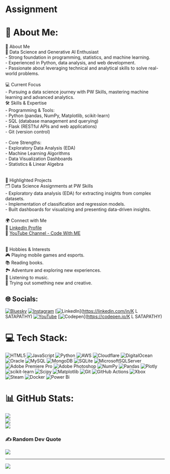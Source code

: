 # Assignment
# 💫 About Me:
👋 About Me  <br>🌟 Data Science and Generative AI Enthusiast <br>  - Strong foundation in programming, statistics, and machine learning.  <br>  - Experienced in Python, data analysis, and web development.  <br>  - Passionate about leveraging technical and analytical skills to solve real-world problems.  <br><br>💻 Current Focus <br>  - Pursuing a data science journey with PW Skills, mastering machine learning and advanced analytics.  <br>🛠️ Skills & Expertise  <br>- Programming & Tools:<br>  - Python (pandas, NumPy, Matplotlib, scikit-learn)  <br>  - SQL (database management and querying)  <br>  - Flask (RESTful APIs and web applications)  <br>  - Git (version control)  <br><br>- Core Strengths:  <br>  - Exploratory Data Analysis (EDA)  <br>  - Machine Learning Algorithms  <br>  - Data Visualization Dashboards  <br>  - Statistics & Linear Algebra  <br><br><br>🚀 Highlighted Projects  <br>🗂️ Data Science Assignments at PW Skills<br>  - Exploratory data analysis (EDA) for extracting insights from complex datasets.  <br>  - Implementation of classification and regression models.  <br>  - Built dashboards for visualizing and presenting data-driven insights.  <br><br>🌍 Connect with Me  <br>💼 [LinkedIn Profile](https://www.linkedin.com/in/k-l-satapathy-9271732a2/?trk=opento_sprofile_goalscard)  <br>🎥 [YouTube Channel - Code With ME](https://www.youtube.com/@CodeWithME-s3v)  <br><br><br>🎯 Hobbies & Interests  <br>🎮 Playing mobile games and esports.  <br>📚 Reading books.  <br>🏞️ Adventure and exploring new experiences.  <br>🎵 Listening to music.  <br>🧪 Trying out something new and creative.  <br>


## 🌐 Socials:
[![Bluesky](https://img.shields.io/badge/bluesky-0285FF?style=for-the-badge&logo=bluesky&logoColor=%23FFFFFF)](https://bsky.app/profile/https://bsky.app/profile/k-l-satapathy07.bsky.social) [![Instagram](https://img.shields.io/badge/Instagram-%23E4405F.svg?logo=Instagram&logoColor=white)](https://instagram.com/k_l_satapathy) [![LinkedIn](https://img.shields.io/badge/LinkedIn-%230077B5.svg?logo=linkedin&logoColor=white)](https://linkedin.com/in/K L SATAPATHY) [![YouTube](https://img.shields.io/badge/YouTube-%23FF0000.svg?logo=YouTube&logoColor=white)](https://youtube.com/@@CodeWithME-s3v) [![Codepen](https://img.shields.io/badge/Codepen-000000?style=for-the-badge&logo=codepen&logoColor=white)](https://codepen.io/K L SATAPATHY) 

# 💻 Tech Stack:
![HTML5](https://img.shields.io/badge/html5-%23E34F26.svg?style=for-the-badge&logo=html5&logoColor=white) ![JavaScript](https://img.shields.io/badge/javascript-%23323330.svg?style=for-the-badge&logo=javascript&logoColor=%23F7DF1E) ![Python](https://img.shields.io/badge/python-3670A0?style=for-the-badge&logo=python&logoColor=ffdd54) ![AWS](https://img.shields.io/badge/AWS-%23FF9900.svg?style=for-the-badge&logo=amazon-aws&logoColor=white) ![Cloudflare](https://img.shields.io/badge/Cloudflare-F38020?style=for-the-badge&logo=Cloudflare&logoColor=white) ![DigitalOcean](https://img.shields.io/badge/DigitalOcean-%230167ff.svg?style=for-the-badge&logo=digitalOcean&logoColor=white) ![Oracle](https://img.shields.io/badge/Oracle-F80000?style=for-the-badge&logo=oracle&logoColor=white) ![MySQL](https://img.shields.io/badge/mysql-4479A1.svg?style=for-the-badge&logo=mysql&logoColor=white) ![MongoDB](https://img.shields.io/badge/MongoDB-%234ea94b.svg?style=for-the-badge&logo=mongodb&logoColor=white) ![SQLite](https://img.shields.io/badge/sqlite-%2307405e.svg?style=for-the-badge&logo=sqlite&logoColor=white) ![MicrosoftSQLServer](https://img.shields.io/badge/Microsoft%20SQL%20Server-CC2927?style=for-the-badge&logo=microsoft%20sql%20server&logoColor=white) ![Adobe Premiere Pro](https://img.shields.io/badge/Adobe%20Premiere%20Pro-9999FF.svg?style=for-the-badge&logo=Adobe%20Premiere%20Pro&logoColor=white) ![Adobe Photoshop](https://img.shields.io/badge/adobe%20photoshop-%2331A8FF.svg?style=for-the-badge&logo=adobe%20photoshop&logoColor=white) ![NumPy](https://img.shields.io/badge/numpy-%23013243.svg?style=for-the-badge&logo=numpy&logoColor=white) ![Pandas](https://img.shields.io/badge/pandas-%23150458.svg?style=for-the-badge&logo=pandas&logoColor=white) ![Plotly](https://img.shields.io/badge/Plotly-%233F4F75.svg?style=for-the-badge&logo=plotly&logoColor=white) ![scikit-learn](https://img.shields.io/badge/scikit--learn-%23F7931E.svg?style=for-the-badge&logo=scikit-learn&logoColor=white) ![Scipy](https://img.shields.io/badge/SciPy-%230C55A5.svg?style=for-the-badge&logo=scipy&logoColor=%white) ![Matplotlib](https://img.shields.io/badge/Matplotlib-%23ffffff.svg?style=for-the-badge&logo=Matplotlib&logoColor=black) ![Git](https://img.shields.io/badge/git-%23F05033.svg?style=for-the-badge&logo=git&logoColor=white) ![GitHub Actions](https://img.shields.io/badge/github%20actions-%232671E5.svg?style=for-the-badge&logo=githubactions&logoColor=white) ![Xbox](https://img.shields.io/badge/xbox-%23107C10.svg?style=for-the-badge&logo=xbox&logoColor=white) ![Steam](https://img.shields.io/badge/steam-%23000000.svg?style=for-the-badge&logo=steam&logoColor=white) ![Docker](https://img.shields.io/badge/docker-%230db7ed.svg?style=for-the-badge&logo=docker&logoColor=white) ![Power Bi](https://img.shields.io/badge/power_bi-F2C811?style=for-the-badge&logo=powerbi&logoColor=black)
# 📊 GitHub Stats:
![](https://github-readme-stats.vercel.app/api?username=klsatapathy&theme=dark&hide_border=false&include_all_commits=false&count_private=false)<br/>
![](https://github-readme-streak-stats.herokuapp.com/?user=klsatapathy&theme=dark&hide_border=false)<br/>
![](https://github-readme-stats.vercel.app/api/top-langs/?username=klsatapathy&theme=dark&hide_border=false&include_all_commits=false&count_private=false&layout=compact)

### ✍️ Random Dev Quote
![](https://quotes-github-readme.vercel.app/api?type=horizontal&theme=radical)

---
[![](https://visitcount.itsvg.in/api?id=klsatapathy&icon=0&color=0)](https://visitcount.itsvg.in)

<!-- Proudly created with GPRM ( https://gprm.itsvg.in ) -->
